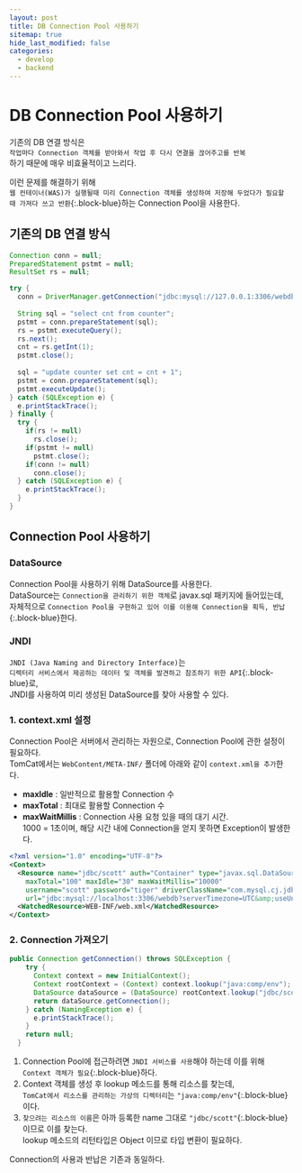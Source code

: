 ```yaml
---
layout: post
title: DB Connection Pool 사용하기
sitemap: true
hide_last_modified: false
categories:
  - develop
  - backend
---
```


# DB Connection Pool 사용하기
기존의 DB 연결 방식은  
`작업마다 Connection 객체를 받아와서 작업 후 다시 연결을 끊어주고를 반복`  
하기 때문에 매우 비효율적이고 느리다.  

이런 문제를 해결하기 위해  
`웹 컨테이너(WAS)가 실행될때 미리 Connection 객체를 생성하여 저장해 두었다가 필요할 때 가져다 쓰고 반환`{:.block-blue}하는 Connection Pool을 사용한다.  

## 기존의 DB 연결 방식
```java
Connection conn = null;
PreparedStatement pstmt = null;
ResultSet rs = null;

try {
  conn = DriverManager.getConnection("jdbc:mysql://127.0.0.1:3306/webdb?serverTimezone=UTC&useUniCode=yes&characterEncoding=UTF-8", "scott", "tiger");
  
  String sql = "select cnt from counter";
  pstmt = conn.prepareStatement(sql);
  rs = pstmt.executeQuery();
  rs.next();
  cnt = rs.getInt(1);
  pstmt.close();
  
  sql = "update counter set cnt = cnt + 1";
  pstmt = conn.prepareStatement(sql);
  pstmt.executeUpdate();
} catch (SQLException e) {
  e.printStackTrace();
} finally {
  try {
    if(rs != null)
      rs.close();
    if(pstmt != null)
      pstmt.close();
    if(conn != null)
      conn.close();
  } catch (SQLException e) {
    e.printStackTrace();
  }
}
```

## Connection Pool 사용하기
### DataSource
Connection Pool을 사용하기 위해 DataSource를 사용한다.  
DataSource는 `Connection을 관리하기 위한 객체`로 javax.sql 패키지에 들어있는데,  
자체적으로 `Connection Pool을 구현하고 있어 이를 이용해 Connection을 획득, 반납`{:.block-blue}한다.

### JNDI
`JNDI (Java Naming and Directory Interface)`는  
`디렉터리 서비스에서 제공하는 데이터 및 객체를 발견하고 참조하기 위한 API`{:.block-blue}로,  
JNDI를 사용하여 미리 생성된 DataSource를 찾아 사용할 수 있다.

### 1. context.xml 설정  
Connection Pool은 서버에서 관리하는 자원으로, Connection Pool에 관한 설정이 필요하다.  
TomCat에서는 `WebContent/META-INF/` 폴더에 아래와 같이 `context.xml을 추가`한다.  

- **maxIdle** : 일반적으로 활용할 Connection 수
- **maxTotal** : 최대로 활용할 Connection 수
- **maxWaitMillis** : Connection 사용 요청 있을 때의 대기 시간.  
1000 = 1초이며, 해당 시간 내에 Connection을 얻지 못하면 Exception이 발생한다.

```xml
<?xml version="1.0" encoding="UTF-8"?>
<Context>
  <Resource name="jdbc/scott" auth="Container" type="javax.sql.DataSource" 
    maxTotal="100" maxIdle="30" maxWaitMillis="10000" 
    username="scott" password="tiger" driverClassName="com.mysql.cj.jdbc.Driver" 	
    url="jdbc:mysql://localhost:3306/webdb?serverTimezone=UTC&amp;useUniCode=yes&amp;characterEncoding=UTF-8"/> 
  <WatchedResource>WEB-INF/web.xml</WatchedResource>
</Context>
```

### 2. Connection 가져오기
```java
public Connection getConnection() throws SQLException {
    try {
      Context context = new InitialContext();
      Context rootContext = (Context) context.lookup("java:comp/env");
      DataSource dataSource = (DataSource) rootContext.lookup("jdbc/scott");
      return dataSource.getConnection();
    } catch (NamingException e) {
      e.printStackTrace();
    }
    return null;
  }
```

1. Connection Pool에 접근하려면 `JNDI 서비스를 사용`해야 하는데 이를 위해 `Context 객체가 필요`{:.block-blue}하다.  
2. Context 객체를 생성 후 lookup 메소드를 통해 리소스를 찾는데,  
`TomCat에서 리소스를 관리하는 가상의 디렉터리`는 `"java:comp/env"`{:.block-blue}이다.
3. `찾으려는 리소스의 이름`은 아까 등록한 name 그대로 `"jdbc/scott"`{:.block-blue} 이므로 이를 찾는다.  
lookup 메소드의 리턴타입은 Object 이므로 타입 변환이 필요하다.

Connection의 사용과 반납은 기존과 동일하다.